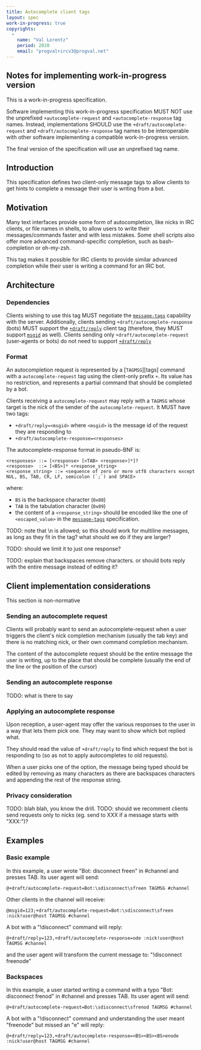 ```yaml
---
title: Autocomplete client tags
layout: spec
work-in-progress: true
copyrights:
  -
    name: "Val Lorentz"
    period: 2020
    email: "progval+ircv3@progval.net"
---
```


## Notes for implementing work-in-progress version

This is a work-in-progress specification.

Software implementing this work-in-progress specification MUST NOT use the
unprefixed `+autocomplete-request` and `+autocomplete-response` tag names.
Instead, implementations SHOULD use the `+draft/autocomplete-request`
and `+draft/autocomplete-response` tag names to be interoperable with other
software implementing a compatible work-in-progress version.

The final version of the specification will use an unprefixed tag name.

## Introduction

This specification defines two client-only message tags to allow clients to get hints
to complete a message their user is writing from a bot.

## Motivation

Many text interfaces provide some form of autocompletion, like nicks in IRC clients,
or file names in shells, to allow users to write their messages/commands faster
and with less mistakes.
Some shell scripts also offer more advanced command-specific completion, such
as bash-completion or oh-my-zsh.

This tag makes it possible for IRC clients to provide similar advanced completion
while their user is writing a command for an IRC bot.

## Architecture

### Dependencies

Clients wishing to use this tag MUST negotiate the [`message-tags`](../extensions/message-tags.html) capability with the server.
Additionally, clients sending `+draft/autocomplete-response` (bots) MUST support the [`+draft/reply`](./reply.html) client tag
(therefore, they MUST support [`msgid`](../extensions/message-ids.html) as well).
Clients sending only `+draft/autocomplete-request` (user-agents or bots) do not need to support [`+draft/reply`](./reply.html)

### Format

An autocompletion request is represented by a [`TAGMSG`][tags] command with a `autocomplete-request` tag using the client-only prefix `+`.
Its value has no restriction, and represents a partial command that should be completed by a bot.

Clients receiving a `autocomplete-request` may reply with a `TAGMSG` whose target is the nick of the sender of the `autocomplete-request`.
It MUST have two tags:

* `+draft/reply=<msgid>` where `<msgid>` is the message id of the request they are responding to
* `+draft/autocomplete-response=<responses>`

The autocomplete-response format in pseudo-BNF is:

```
<responses> ::= [<response> [<TAB> <response>]*]?
<response>  ::= [<BS>]* <response_string>
<response_string> ::= <sequence of zero or more utf8 characters except NUL, BS, TAB, CR, LF, semicolon (`;`) and SPACE>
```

where:

* `BS` is the backspace character (`0x08`)
* `TAB` is the tabulation character (`0x09`)
* the content of a `<response_string>` should be encoded like the one of `<escaped_value>`
in the [`message-tags`](../extensions/message-tags.html) specification.

TODO: note that \n is allowed; so this should work for multiline messages,
as long as they fit in the tag? what should we do if they are larger?

TODO: should we limit it to just one response?

TODO: explain that backspaces remove characters. or should bots reply with the entire message instead of editing it?

## Client implementation considerations

This section is non-normative

### Sending an autocomplete request

Clients will probably want to send an autocomplete-request when a user triggers
the client's nick completion mechanism (usually the tab key) and there is no
matching nick, or their own command completion mechanism.

The content of the autocomplete request should be the entire message the user
is writing, up to the place that should be complete (usually the end of the line or
the position of the cursor)

### Sending an autocomplete response

TODO: what is there to say

### Applying an autocomplete response

Upon reception, a user-agent may offer the various responses to the user in a way
that lets them pick one.
They may want to show which bot replied what.

They should read the value of `+draft/reply` to find which request the bot is responding
to (so as not to apply autocompletes to old requests).

When a user picks one of the option, the message being typed should be edited by
removing as many characters as there are backspaces characters and appending
the rest of the response string.

### Privacy consideration

TODO: blah blah, you know the drill.
TODO: should we recomment clients send requests only to nicks (eg. send to XXX if a message starts with "XXX:")?

## Examples

### Basic example

In this example, a user wrote "Bot: disconnect freen" in #channel and presses TAB. Its user agent will send:

    @+draft/autocomplete-request=Bot:\sdisconnect\sfreen TAGMSG #channel

Other clients in the channel will receive:

    @msgid=123;+draft/autocomplete-request=Bot:\sdisconnect\sfreen :nick!user@host TAGMSG #channel

A bot with a "!disconnect" command will reply:

    @+draft/reply=123,+draft/autocomplete-response=ode :nick!user@host TAGMSG #channel

and the user agent will transform the current message to: "!disconnect freenode"

### Backspaces

In this example, a user started writing a command with a typo "Bot: disconnect frenod" in #channel and presses TAB. Its user agent will send:

    @+draft/autocomplete-request=Bot:\sdisconnect\sfrenod TAGMSG #channel

A bot with a "!disconnect" command and understanding the user meant "freenode" but missed an "e" will reply:

    @+draft/reply=123,+draft/autocomplete-response=<BS><BS><BS>enode :nick!user@host TAGMSG #channel
